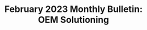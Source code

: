 ---
highlight: "false" 
title: "February 2023 Monthly Bulletin: OEM Solutioning"
description: "In late FY 2021, the ITVMO developed the Original Equipment Manufacturer (OEM) Vendor Assessment Offering to provide a coordinated voice representing all agencies to the vendor community. The ITVMO performs governmentwide deep dives of top OEMs identified and prioritized through a Federal IT Buyer Survey and using agency input provided in OMB’s Integrated Data Collection (IDC) Survey. The vendor assessment approach uses a  repeatable process that  engages agency buyers, vehicle solution holders (e.g., Best-in-Class vehicles), and the OEMs. Continuing reading...(government-only) "
url-link: "https://community.max.gov/download/attachments/2384565414/February%202023%20ITB%20Bulletin.pdf?api=v2"
type: "PDF"
gov-only: "true"
is-external: "false"
publication-date: "February 01, 2023"
reading-time: "10"
resource-type: "Report"
filter: "itvmo-general"
audience: "contracts-acquisitions"
branded-offerings: "it-buyers-training-support "
---